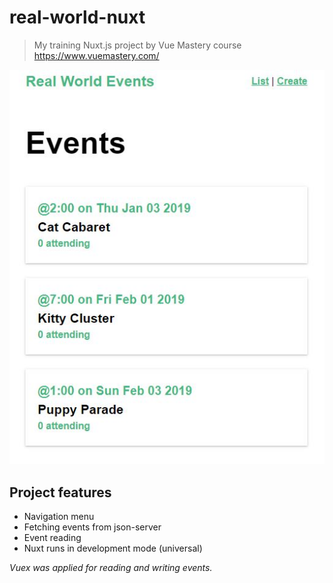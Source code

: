 # real-world-nuxt

> My training Nuxt.js project by Vue Mastery 
> course https://www.vuemastery.com/

<img src="readmeImg.JPG">

## Project features

- Navigation menu
- Fetching events from json-server
- Event reading
- Nuxt runs in development mode (universal)

*Vuex was applied for reading and writing events.*
